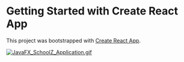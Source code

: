# Getting Started with Create React App

This project was bootstrapped with [Create React App](https://github.com/facebook/create-react-app).

[![JavaFX_SchoolZ_Application.gif](https://media.giphy.com/media/aoteWNoG5P5RPvCZiG/source.gif)](https://gifyu.com/image/87MH)

